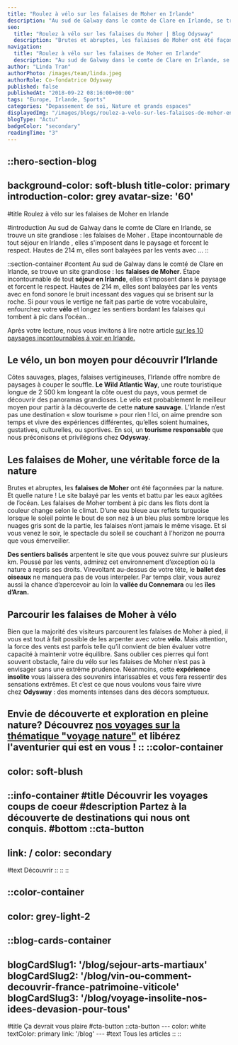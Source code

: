 ```yaml
---
title: "Roulez à vélo sur les falaises de Moher en Irlande"
description: "Au sud de Galway dans le comte de Clare en Irlande, se trouve un site grandiose : les falaises de Moher . Etape incontournable de tout séjour en Irlande , elles s'imposent dans le paysage et forcent le respect. Hautes de 214 m, elles sont balayées par les vents avec ..."
seo:
  title: "Roulez à vélo sur les falaises du Moher | Blog Odysway"
  description: "Brutes et abruptes, les falaises de Moher ont été façonnées par la nature. Et quelle nature ! Le site balaye par les vents et battu par les eaux agitées."
navigation:
  title: "Roulez à vélo sur les falaises de Moher en Irlande"
  description: "Au sud de Galway dans le comte de Clare en Irlande, se trouve un site grandiose : les falaises de Moher . Etape incontournable de tout séjour en Irlande , elles s'imposent dans le paysage et forcent le respect. Hautes de 214 m, elles sont balayées par les vents avec ..."
author: "Linda Tran"
authorPhoto: /images/team/linda.jpeg
authorRole: Co-fondatrice Odysway
published: false
publishedAt: "2018-09-22 08:16:00+00:00"
tags: "Europe, Irlande, Sports"
categories: "Depassement de soi, Nature et grands espaces"
displayedImg: "/images/blogs/roulez-a-velo-sur-les-falaises-de-moher-en-irlande/A6V2USjRNah4qmPoIdXr.jpg"
blogType: "Actu"
badgeColor: "secondary"
readingTime: "3"
---
```


::hero-section-blog
---
background-color: soft-blush
title-color: primary
introduction-color: grey
avatar-size: '60'
---
#title
Roulez à vélo sur les falaises de Moher en Irlande

#introduction
Au sud de Galway dans le comte de Clare en Irlande, se trouve un site grandiose : les falaises de Moher . Etape incontournable de tout séjour en Irlande , elles s'imposent dans le paysage et forcent le respect. Hautes de 214 m, elles sont balayées par les vents avec ...
::

::section-container
#content
Au sud de Galway dans le comté de Clare en Irlande, se trouve un site grandiose : les **falaises de Moher**. Étape incontournable de tout **séjour en Irlande**, elles s’imposent dans le paysage et forcent le respect. Hautes de 214 m, elles sont balayées par les vents avec en fond sonore le bruit incessant des vagues qui se brisent sur la roche. Si pour vous le vertige ne fait pas partie de votre vocabulaire, enfourchez votre **vélo** et longez les sentiers bordant les falaises qui tombent à pic dans l’océan…

Après votre lecture, nous vous invitons à lire notre article [sur les 10 paysages incontournables à voir en Irlande.](https://odysway.com/10-paysages-incontournables-a-voir-irlande)

## Le vélo, un bon moyen pour découvrir l’Irlande

Côtes sauvages, plages, falaises vertigineuses, l’Irlande offre nombre de paysages à couper le souffle. **Le Wild Atlantic Way**, une route touristique longue de 2 500 km longeant la côte ouest du pays, vous permet de découvrir des panoramas grandioses. Le vélo est probablement le meilleur moyen pour partir à la découverte de cette **nature sauvage**. L’Irlande n’est pas une destination « slow tourisme » pour rien ! Ici, on aime prendre son temps et vivre des expériences différentes, qu’elles soient humaines, gustatives, culturelles, ou sportives. En soi, un **tourisme responsable** que nous préconisons et privilégions chez **Odysway**.

## Les falaises de Moher, une véritable force de la nature

Brutes et abruptes, les **falaises de Moher** ont été façonnées par la nature. Et quelle nature ! Le site balayé par les vents et battu par les eaux agitées de l’océan. Les falaises de Moher tombent à pic dans les flots dont la couleur change selon le climat. D’une eau bleue aux reflets turquoise lorsque le soleil pointe le bout de son nez à un bleu plus sombre lorsque les nuages gris sont de la partie, les falaises n’ont jamais le même visage. Et si vous venez le soir, le spectacle du soleil se couchant à l’horizon ne pourra que vous émerveiller.

**Des sentiers balisés** arpentent le site que vous pouvez suivre sur plusieurs km. Poussé par les vents, admirez cet environnement d’exception où la nature a repris ses droits. Virevoltant au-dessus de votre tête, le **ballet des oiseaux** ne manquera pas de vous interpeler. Par temps clair, vous aurez aussi la chance d’apercevoir au loin la **vallée du Connemara** ou les **îles d’Aran.**

## Parcourir les falaises de Moher à vélo

Bien que la majorité des visiteurs parcourent les falaises de Moher à pied, il vous est tout à fait possible de les arpenter avec votre **vélo.** Mais attention, la force des vents est parfois telle qu’il convient de bien évaluer votre capacité à maintenir votre équilibre. Sans oublier ces pierres qui font souvent obstacle, faire du vélo sur les falaises de Moher n’est pas à envisager sans une extrême prudence. Néanmoins, cette **expérience insolite** vous laissera des souvenirs intarissables et vous fera ressentir des sensations extrêmes. Et c’est ce que nous voulons vous faire vivre chez **Odysway** : des moments intenses dans des décors somptueux. 

Envie de découverte et exploration en pleine nature? Découvrez [nos voyages sur la thématique "voyage nature"](https://odysway.com/thematiques/voyage-nature) et libérez l'aventurier qui est en vous !
::
::color-container
---
color: soft-blush
---
  ::info-container
  #title
  Découvrir les voyages coups de coeur
  #description
  Partez à la découverte de destinations qui nous ont conquis.
  #bottom
  ::cta-button
  ---
  link: /
  color: secondary
  ---
  #text
  Découvrir
  ::
  ::
::

::color-container
---
color: grey-light-2
---
  ::blog-cards-container
  ---
  blogCardSlug1: '/blog/sejour-arts-martiaux' 
  blogCardSlug2: '/blog/vin-ou-comment-decouvrir-france-patrimoine-viticole' 
  blogCardSlug3: '/blog/voyage-insolite-nos-idees-devasion-pour-tous' 
  ---
  #title
  Ça devrait vous plaire
  #cta-button
    ::cta-button
    ---
    color: white
    textColor: primary
    link: '/blog'
    ---
    #text
    Tous les  articles
    ::
  ::
